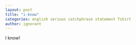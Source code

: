 ```yaml
---
layout: post
title: "i-know"
categories: english serious catchphrase statement Tshirt
author: ignorant
---
```


I know!
